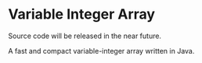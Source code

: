 Variable Integer Array
======================

Source code will be released in the near future.  

A fast and compact variable-integer array written in Java.
